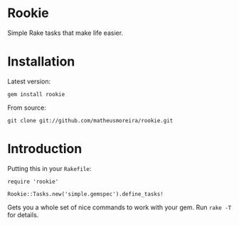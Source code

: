 # Rookie

Simple Rake tasks that make life easier.

# Installation

Latest version:

    gem install rookie

From source:

    git clone git://github.com/matheusmoreira/rookie.git

# Introduction

Putting this in your `Rakefile`:

    require 'rookie'

    Rookie::Tasks.new('simple.gemspec').define_tasks!

Gets you a whole set of nice commands to work with your gem. Run `rake -T` for
details.

